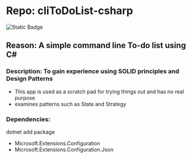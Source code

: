 ﻿# Repo: cliToDoList-csharp
 ![Static Badge](https://img.shields.io/badge/Dev_status-Ongoing-green)

## Reason: A simple command line To-do list using C#

### Description: To gain experience using SOLID principles and Design Patterns
 
 - This app is used as a scratch pad for trying things out and has no real purpose
 - examines patterns such as State and Strategy

### Dependencies:
dotnet add package
- Microsoft.Extensions.Configuration
- Microsoft.Extensions.Configuration.Json
